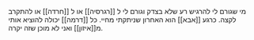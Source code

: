 מי שגורם לי להרגיש רע שלא בצדק וגורם לי ל [[רגרסיה]] או ל [[חרדה]] או להתקרב לקצה.
כרגע [[אבא]] הוא האחרון שניתקתי מחיי.
כל [[דרמה]] יכולה להוציא אותי מ[[איזון]] ואני לא מוכן שזה יקרה.